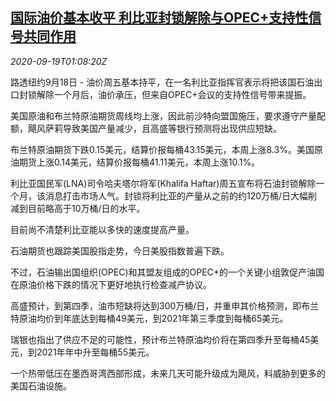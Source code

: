 <!--1600478599000-->
[国际油价基本收平 利比亚封锁解除与OPEC+支持性信号共同作用](https://cn.reuters.com/article/global-oil-drv-0918-idCNKBS26A02N)
------

<div><i>2020-09-19T01:08:20Z</i></div><p>路透纽约9月18日 - 油价周五基本持平，在一名利比亚指挥官表示将把该国石油出口封锁解除一个月后，油价承压，但来自OPEC+会议的支持性信号带来提振。</p><p>美国原油和布兰特原油期货周线均上涨，因此前沙特向盟国施压，要求遵守产量配额，飓风萨莉导致美国产量减少，且高盛等银行预测将出现供应短缺。</p><p>布兰特原油期货下跌0.15美元，结算价报每桶43.15美元，本周上涨8.3%。美国原油期货上涨0.14美元，结算价报每桶41.11美元，本周上涨10.1%。</p><p>利比亚国民军(LNA)司令哈夫塔尔将军(Khalifa Haftar)周五宣布将石油封锁解除一个月，该消息打击市场人气。封锁将利比亚的产量从之前的约120万桶/日大幅削减到目前略高于10万桶/日的水平。</p><p>目前尚不清楚利比亚能以多快的速度提高产量。</p><p>石油期货也跟踪美国股指走势，今日美股指数普遍下跌。</p><p>不过，石油输出国组织(OPEC)和其盟友组成的OPEC+的一个关键小组敦促产油国在原油价格下跌的情况下更好地执行检查减产协议。</p><p>高盛预计，到第四季，油市短缺将达到300万桶/日，并重申其价格预测，即布兰特原油均价到年底达到每桶49美元，到2021年第三季度到每桶65美元。</p><p>瑞银也指出了供应不足的可能性，预计布兰特原油均价将在第四季升至每桶45美元，到2021年年中升至每桶55美元。</p><p>一个热带低压在墨西哥湾西部形成，未来几天可能升级成为飓风，料威胁到更多的美国石油设施。</p>
